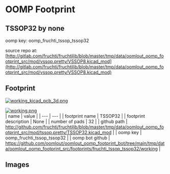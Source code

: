 # OOMP Footprint  
## TSSOP32  by none  
  
oomp key: oomp_fruchti_tssop_tssop32  
  
source repo at: [http://gitlab.com/fruchti/fruchtilib/blob/master/tmp/data/oomlout_oomp_footprint_src/mod/vssop.pretty/VSSOP8.kicad_mod](http://gitlab.com/fruchti/fruchtilib/blob/master/tmp/data/oomlout_oomp_footprint_src/mod/vssop.pretty/VSSOP8.kicad_mod)  
## Footprint  
  
[![working_kicad_pcb_3d.png](working_kicad_pcb_3d_600.png)](working_kicad_pcb_3d.png)  
  
[![working.png](working_600.png)](working.png)  
| name | value | 
| --- | --- | 
| footprint name | TSSOP32 | 
| footprint description | None | 
| number of pads | 32 | 
| github path | http://github.com/fruchti/fruchtilib/blob/master/tmp/data/oomlout_oomp_footprint_src/mod/tssop.pretty/TSSOP32.kicad_mod | 
| oomp key | oomp_fruchti_tssop_tssop32 | 
| oomp bot github | https://github.com/oomlout/oomlout_oomp_footprint_bot/tree/main/tmp/data/oomlout_oomp_footprint_src/footprints/fruchti_tssop_tssop32/working | 
## Images  

